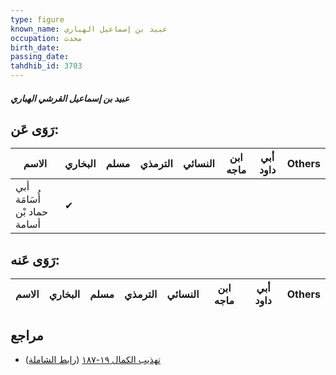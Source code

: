 ```yaml
---
type: figure
known_name: عبيد بن إسماعيل الهباري
occupation: محدث
birth_date:
passing_date:
tahdhib_id: 3703
---
```

##### عبيد بن إسماعيل القرشي الهباري

## رَوَى عَن:
| الاسم                       | البخاري | مسلم | الترمذي | النسائي | ابن ماجه | أبي داود | Others |
| --------------------------- | ------- | ---- | ------- | ------- | -------- | -------- | ------ |
| أبي أُسَامَة حماد بْن أسامة | ✔       |      |         |         |          |          |        |
## رَوَى عَنه:
| الاسم | البخاري | مسلم | الترمذي | النسائي | ابن ماجه | أبي داود | Others |
| ----- | ------- | ---- | ------- | ------- | -------- | -------- | ------ |
## مراجع
- [تهذيب الكمال ١٩-١٨٧](obsidian://open?vault=Tahdhib-al-Kamal&file=Figures/٣٧٠٣-عبيد%20بن%20إسماعيل%20القرشي%20الهباري) ([رابط الشاملة](https://shamela.ws/book/3722/9761))
